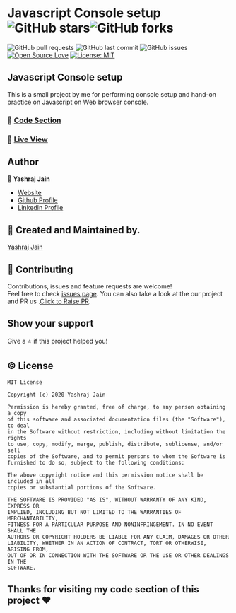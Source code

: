 
# Javascript Console setup ![GitHub stars](https://img.shields.io/github/stars/yashrajjain726/Javascript-Console-setup?style=social)![GitHub forks](https://img.shields.io/github/forks/yashrajjain726/Javascript-Console-setup?style=social) 
![GitHub pull requests](https://img.shields.io/github/issues-pr/yashrajjain726/Javascript-Console-setup) ![GitHub last commit](https://img.shields.io/github/last-commit/yashrajjain726/Javascript-Console-setup)  ![GitHub issues](https://img.shields.io/github/issues-raw/yashrajjain726/Javascript-Console-setup) [![Open Source Love](https://badges.frapsoft.com/os/v2/open-source.svg?v=103)](https://github.com/yashrajjain726/Javascript-Console-setup)
[![License: MIT](https://img.shields.io/badge/License-MIT-yellow.svg)](https://opensource.org/licenses/MIT)

##  Javascript Console setup 

This is a small project by me for performing console setup and hand-on practice on Javascript on Web browser console.

### :file_folder: [Code Section](https://github.com/yashrajjain726/Javascript-Console-setup)

### :running: [Live View](https://yashrajjain726.github.io/Javascript-Console-setup/)

## Author

👤 **Yashraj Jain**

* [Website](yashrajjain726.github.io)
* [Github Profile](https://github.com/yashrajjain726)
* [LinkedIn Profile](https://linkedin.com/in\/yashraj-jain-695453178\/)

## 🙋 Created and Maintained by. 
[Yashraj Jain](https://github.com/yashrajjain726)

## 🤝 Contributing

Contributions, issues and feature requests are welcome!<br />Feel free to check [issues page](https://github.com/yashrajjain726/Javascript-Console-setup/issues). You can also take a look at the our project and PR us .[Click to Raise PR](https://github.com/yashrajjain726/Javascript-Console-setup/pulls).

## Show your support

Give a ⭐️ if this project helped you!

## © License 
```
MIT License

Copyright (c) 2020 Yashraj Jain

Permission is hereby granted, free of charge, to any person obtaining a copy
of this software and associated documentation files (the "Software"), to deal
in the Software without restriction, including without limitation the rights
to use, copy, modify, merge, publish, distribute, sublicense, and/or sell
copies of the Software, and to permit persons to whom the Software is
furnished to do so, subject to the following conditions:

The above copyright notice and this permission notice shall be included in all
copies or substantial portions of the Software.

THE SOFTWARE IS PROVIDED "AS IS", WITHOUT WARRANTY OF ANY KIND, EXPRESS OR
IMPLIED, INCLUDING BUT NOT LIMITED TO THE WARRANTIES OF MERCHANTABILITY,
FITNESS FOR A PARTICULAR PURPOSE AND NONINFRINGEMENT. IN NO EVENT SHALL THE
AUTHORS OR COPYRIGHT HOLDERS BE LIABLE FOR ANY CLAIM, DAMAGES OR OTHER
LIABILITY, WHETHER IN AN ACTION OF CONTRACT, TORT OR OTHERWISE, ARISING FROM,
OUT OF OR IN CONNECTION WITH THE SOFTWARE OR THE USE OR OTHER DEALINGS IN THE
SOFTWARE.
```
## Thanks for visiting my code section of this project :heart: 

